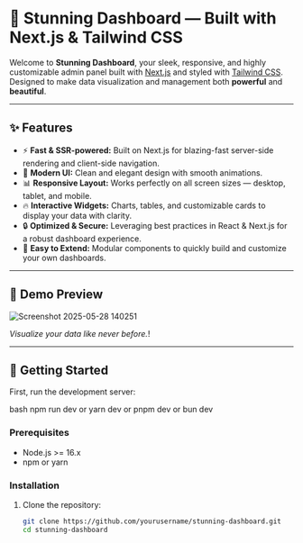 # 🚀 Stunning Dashboard — Built with Next.js & Tailwind CSS

Welcome to **Stunning Dashboard**, your sleek, responsive, and highly customizable admin panel built with [Next.js](https://nextjs.org) and styled with [Tailwind CSS](https://tailwindcss.com). Designed to make data visualization and management both **powerful** and **beautiful**.

---

## ✨ Features

- ⚡ **Fast & SSR-powered:** Built on Next.js for blazing-fast server-side rendering and client-side navigation.
- 🎨 **Modern UI:** Clean and elegant design with smooth animations.
- 📊 **Responsive Layout:** Works perfectly on all screen sizes — desktop, tablet, and mobile.
- 🔥 **Interactive Widgets:** Charts, tables, and customizable cards to display your data with clarity.
- 🔒 **Optimized & Secure:** Leveraging best practices in React & Next.js for a robust dashboard experience.
- 🎯 **Easy to Extend:** Modular components to quickly build and customize your own dashboards.

---

## 📸 Demo Preview

![Screenshot 2025-05-28 140251](https://github.com/user-attachments/assets/45b5d559-1609-4522-8dd1-4e1279e81f1d)


*Visualize your data like never before.*! 


---

## 🚀 Getting Started
First, run the development server:

bash
npm run dev
or
yarn dev
or
pnpm dev
or
bun dev


### Prerequisites

- Node.js >= 16.x
- npm or yarn

### Installation

1. Clone the repository:

   ```bash
   git clone https://github.com/yourusername/stunning-dashboard.git
   cd stunning-dashboard
